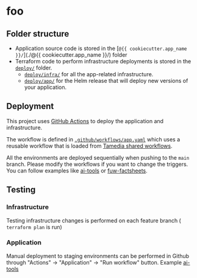 # foo

## Folder structure

* Application source code is stored in the [`@{{ cookiecutter.app_name }}/`](./@{{ cookiecutter.app_name }}/) folder
* Terraform code to perform infrastructure deployments is stored in the [`deploy/`](./deploy/) folder.
  * [`deploy/infra/`](./deploy/infra/) for all the app-related infrastructure.
  * [`deploy/app/`](./deploy/app/) for the Helm release that will deploy new versions of your application.

## Deployment

This project uses [GitHub Actions](https://docs.github.com/en/actions) to deploy the application and infrastructure.

The workflow is defined in [`.github/workflows/app.yaml`](.github/workflows/app.yaml) which uses a reusable workflow that is loaded from [Tamedia shared workflows](https://github.com/tx-pts-dai/github-workflows).

All the environments are deployed sequentially when pushing to the `main` branch. Please modify the workflows if you want to change the triggers. You can follow examples like [ai-tools](https://github.com/DND-IT/discovery-ai-tools) or [fuw-factsheets](https://github.com/DND-IT/fuw-factsheets).

## Testing

### Infrastructure

Testing infrastructure changes is performed on each feature branch ( `terraform plan` is run)

### Application

Manual deployment to staging environments can be performed in Github through "Actions" -> "Application" -> "Run workflow" button. Example [ai-tools](https://github.com/DND-IT/discovery-ai-tools/actions/workflows/application.yaml)
